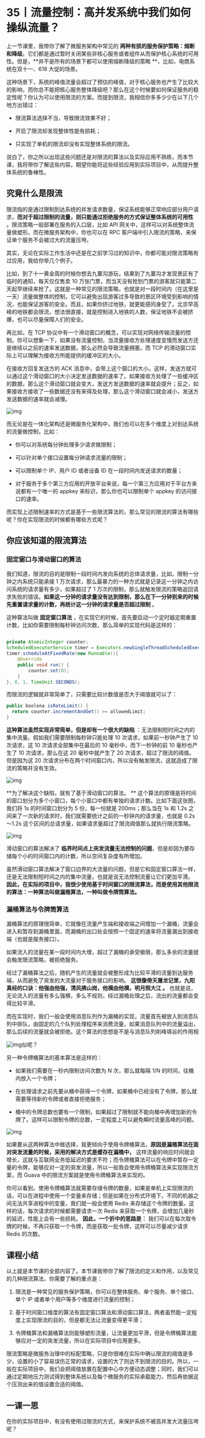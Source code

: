 # 35丨流量控制：高并发系统中我们如何操纵流量？

上一节课里，我带你了解了微服务架构中常见的 **两种有损的服务保护策略：熔断和降级**。它们都是通过暂时关闭某些非核心服务或者组件从而保护核心系统的可用性。但是，**并不是所有的场景下都可以使用熔断降级的策略 **，比如，电商系统在双十一、618 大促的场景。

这种场景下，系统的峰值流量会超过了预估的峰值，对于核心服务也产生了比较大的影响，而你总不能把核心服务整体降级吧？那么在这个时候要如何保证服务的稳定性呢？你认为可以使用限流的方案。而提到限流，我相信你多多少少在以下几个地方出错过：

- 限流算法选择不当，导致限流效果不好；

- 开启了限流却发现整体性能有损耗；

- 只实现了单机的限流却没有实现整体系统的限流。

说白了，你之所以出现这些问题还是对限流的算法以及实际应用不熟练，而本节课，我将带你了解这些内容，期望你能将这些经验应用到实际项目中，从而提升整体系统的鲁棒性。

## 究竟什么是限流

限流指的是通过限制到达系统的并发请求数量，保证系统能够正常响应部分用户请求，**而对于超过限制的流量，则只能通过拒绝服务的方式保证整体系统的可用性** 。限流策略一般部署在服务的入口层，比如 API 网关中，这样可以对系统整体流量做塑形。而在微服务架构中，你也可以在 RPC 客户端中引入限流的策略，来保证单个服务不会被过大的流量压垮。

其实，无论在实际工作生活中还是在之前学习过的知识中，你都可能对限流策略有过应用，我给你举几个例子。

比如，到了十一黄金周的时候你想去九寨沟游玩，结果到了九寨沟才发现景区有了临时的通知，每天仅仅售卖 10 万张门票，而当天没有抢到门票的游客就只能第二天起早继续来抢了。这就是一种常见的限流策略，也就是对一段时间内（在这里是一天）流量做整体的控制，它可以避免出现游客过多导致的景区环境受到影响的情况，也能保证游客的安全。而且，如果你挤过地铁，就更能感同身受了。北京早高峰的地铁都会限流，想法很直接，就是控制进入地铁的人数，保证地铁不会被挤爆，也可以尽量保障人们的安全。

再比如，在 TCP 协议中有一个滑动窗口的概念，可以实现对网络传输流量的控制。你可以想象一下，如果没有流量控制，当流量接收方处理速度变慢而发送方还是继续以之前的速率发送数据，那么必然会导致流量拥塞。而 TCP 的滑动窗口实际上可以理解为接收方所能提供的缓冲区的大小。

在接收方回复发送方的 ACK 消息中，会带上这个窗口的大小。这样，发送方就可以通过这个滑动窗口的大小决定发送数据的速率了。如果接收方处理了一些缓冲区的数据，那么这个滑动窗口就会变大，发送方发送数据的速率就会提升；反之，如果接收方接收了一些数据还没有来得及处理，那么这个滑动窗口就会减小，发送方发送数据的速率就会减慢。

![img](./assets/faedbfa270c449410c8aa404cfb58e30.jpg)

而无论是在一体化架构还是微服务化架构中，我们也可以在多个维度上对到达系统的流量做控制，比如：

- 你可以对系统每分钟处理多少请求做限制；

- 可以针对单个接口设置每分钟请求流量的限制；

- 可以限制单个 IP、用户 ID 或者设备 ID 在一段时间内发送请求的数量；

- 对于服务于多个第三方应用的开放平台来说，每一个第三方应用对于平台方来说都有一个唯一的 appkey 来标识，那么你也可以限制单个 appkey 的访问接口的速率。

而实现上述限制速率的方式是基于一些限流算法的，那么常见的限流的算法有哪些呢？你在实现限流的时候都有哪些方式呢？

## 你应该知道的限流算法

### 固定窗口与滑动窗口的算法

我们知道，限流的目的是限制一段时间内发向系统的总体请求量，比如，限制一分钟之内系统只能承接 1 万次请求，那么最暴力的一种方式就是记录这一分钟之内访问系统的请求量有多少，如果超过了 1 万次的限制，那么就触发限流的策略返回请求失败的错误。**如果这一分钟的请求量没有达到限制，那么在下一分钟到来的时候先重置请求量的计数，再统计这一分钟的请求量是否超过限制** 。

这种算法叫做 **固定窗口算法** ，在实现它的时候，首先要启动一个定时器定期重置计数，比如你需要限制每秒钟访问次数，那么简单的实现代码是这样的：

```java

private AtomicInteger counter;
ScheduledExecutorService timer = Executors.newSingleThreadScheduledExecutor();
timer.scheduleAtFixedRate(new Runnable(){
    @Override
    public void run() {
        counter.set(0);
    }
}, 0, 1, TimeUnit.SECONDS);
```

而限流的逻辑就非常简单了，只需要比较计数值是否大于阈值就可以了：

```java
public boolena isRateLimit() {
  return counter.incrementAndGet() >= allowedLimit;
}
```

**这种算法虽然实现非常简单，但是却有一个很大的缺陷** ：无法限制短时间之内的集中流量。假如我们需要限制每秒钟只能处理 10 次请求，如果前一秒钟产生了 10 次请求，这 10 次请求全部集中在最后的 10 毫秒中，而下一秒钟的前 10 毫秒也产生了 10 次请求，那么在这 20 毫秒中就产生了 20 次请求，超过了限流的阈值。但是因为这 20 次请求分布在两个时间窗口内，所以没有触发限流，这就造成了限流的策略并没有生效。

![img](./assets/6c19e7da07a7c8095f5799ffae644f4e.jpg)

**为了解决这个缺陷，就有了基于滑动窗口的算法。 **  这个算法的原理是将时间的窗口划分为多个小窗口，每个小窗口中都有单独的请求计数。比如下面这张图，我们将 1s 的时间窗口划分为 5 份，每一份就是 200ms；那么当在 1s 和 1.2s 之间来了一次新的请求时，我们就需要统计之前的一秒钟内的请求量，也就是 0.2s～1.2s 这个区间的总请求量，如果请求量超过了限流阈值那么就执行限流策略。

![img](./assets/d1b889ca30bd4fa1a29096726f6e9256.jpg)

滑动窗口的算法解决了 **临界时间点上突发流量无法控制的问题**，但是却因为要存储每个小的时间窗口内的计数，所以空间复杂度有所增加。

虽然滑动窗口算法解决了窗口边界的大流量的问题，但是它和固定窗口算法一样，还是无法限制短时间之内的集中流量，也就是说无法控制流量让它们更加平滑。 **因此，在实际的项目中，我很少使用基于时间窗口的限流算法，而是使用其他限流的算法：一种算法叫做漏桶算法，一种叫做令牌筒算法。**

### 漏桶算法与令牌筒算法

漏桶算法的原理很简单，它就像在流量产生端和接收端之间增加一个漏桶，流量会进入和暂存到漏桶里面，而漏桶的出口处会按照一个固定的速率将流量漏出到接收端（也就是服务接口）。

如果流入的流量在某一段时间内大增，超过了漏桶的承受极限，那么多余的流量就会触发限流策略，被拒绝服务。

经过了漏桶算法之后，随机产生的流量就会被整形成为比较平滑的流量到达服务端，从而避免了突发的大流量对于服务接口的影响。 **这很像倚天屠龙记里，九阳真经的口诀：他强由他强，清风拂山岗，他横由他横，明月照大江 。**  也就是说，无论流入的流量有多么强横，多么不规则，经过漏桶处理之后，流出的流量都会变得比较平滑。

而在实现时，我们一般会使用消息队列作为漏桶的实现，流量首先被放入到消息队列中排队，由固定的几个队列处理程序来消费流量，如果消息队列中的流量溢出，那么后续的流量就会被拒绝。这个算法的思想是不是与消息队列削峰填谷的作用相

![img](./assets/c19e0e5099cfeb979b6b70c678b3238d.jpg)似呢？

另一种令牌桶算法的基本算法是这样的：

- 如果我们需要在一秒内限制访问次数为 N 次，那么就每隔 1/N 的时间，往桶内放入一个令牌；

- 在处理请求之前先要从桶中获得一个令牌，如果桶中已经没有了令牌，那么就需要等待新的令牌或者直接拒绝服务；

- 桶中的令牌总数也要有一个限制，如果超过了限制就不能向桶中再增加新的令牌了。这样可以限制令牌的总数，一定程度上可以避免瞬时流量高峰的问题。

![img](./assets/4054d20a39fb41e7f9aa924205ba839b.jpg)

如果要从这两种算法中做选择，我更倾向于使用令牌桶算法，**原因是漏桶算法在面对突发流量的时候，采用的解决方式是缓存在漏桶中，**  这样流量的响应时间就会增长，这就与互联网业务低延迟的要求不符；而令牌桶算法可以在令牌中暂存一定量的令牌，能够应对一定的突发流量，所以一般我会使用令牌桶算法来实现限流方案，而 Guava 中的限流方案就是使用令牌桶算法来实现的。

你可以看到，使用令牌桶算法就需要存储令牌的数量，如果是单机上实现限流的话，可以在进程中使用一个变量来存储；但是如果在分布式环境下，不同的机器之间无法共享进程中的变量，我们就一般会使用 Redis 来存储这个令牌的数量。这样的话，每次请求的时候都需要请求一次 Redis 来获取一个令牌，会增加几毫秒的延迟，性能上会有一些损耗。 **因此，一个折中的思路是：**  我们可以在每次取令牌的时候，不再只获取一个令牌，而是获取一批令牌，这样可以尽量减少请求 Redis 的次数。

## 课程小结

以上就是本节课的全部内容了。本节课我带你了解了限流的定义和作用，以及常见的几种限流算法，你需要了解的重点是：

1. 限流是一种常见的服务保护策略，你可以在整体服务、单个服务、单个接口、单个 IP 或者单个用户等多个维度进行流量的控制；

2. 基于时间窗口维度的算法有固定窗口算法和滑动窗口算法，两者虽然能一定程度上实现限流的目的，但是都无法让流量变得更平滑；

3. 令牌桶算法和漏桶算法则能够塑形流量，让流量更加平滑，但是令牌桶算法能够应对一定的突发流量，所以在实际项目中应用更多。

限流策略是微服务治理中的标配策略，只是你很难在实际中确认限流的阈值是多少，设置的小了容易误伤正常的请求，设置的大了则达不到限流的目的。所以，一般在实际项目中，我们会把阈值放置在配置中心中方便动态调整；同时，我们可以通过定期地压力测试得到整体系统以及每个微服务的实际承载能力，然后再依据这个压测出来的值设置合适的阈值。

## 一课一思

在你的实际项目中，有没有使用过限流的方式，来保护系统不被高并发大流量压垮呢？